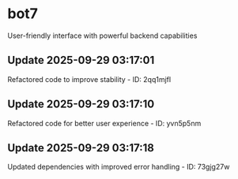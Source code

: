 # bot7
User-friendly interface with powerful backend capabilities

## Update 2025-09-29 03:17:01
Refactored code to improve stability - ID: 2qq1mjfl


## Update 2025-09-29 03:17:10
Refactored code for better user experience - ID: yvn5p5nm


## Update 2025-09-29 03:17:18
Updated dependencies with improved error handling - ID: 73gjg27w

